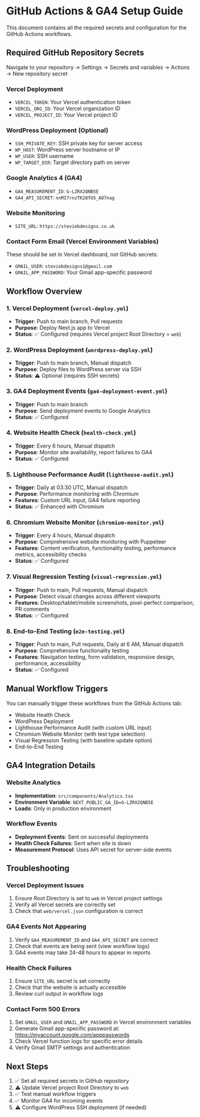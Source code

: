 # GitHub Actions & GA4 Setup Guide

This document contains all the required secrets and configuration for the GitHub Actions workflows.

## Required GitHub Repository Secrets

Navigate to your repository → Settings → Secrets and variables → Actions → New repository secret

### Vercel Deployment
- `VERCEL_TOKEN`: Your Vercel authentication token
- `VERCEL_ORG_ID`: Your Vercel organization ID  
- `VERCEL_PROJECT_ID`: Your Vercel project ID

### WordPress Deployment (Optional)
- `SSH_PRIVATE_KEY`: SSH private key for server access
- `WP_HOST`: WordPress server hostname or IP
- `WP_USER`: SSH username
- `WP_TARGET_DIR`: Target directory path on server

### Google Analytics 4 (GA4)
- `GA4_MEASUREMENT_ID`: `G-LZRX2QNB5E`
- `GA4_API_SECRET`: `nnMI7rnzTK28fU5_AO7nag`

### Website Monitoring
- `SITE_URL`: `https://steviebdesigns.co.uk`

### Contact Form Email (Vercel Environment Variables)
These should be set in Vercel dashboard, not GitHub secrets:
- `GMAIL_USER`: `steviebdesigns1@gmail.com`
- `GMAIL_APP_PASSWORD`: Your Gmail app-specific password

## Workflow Overview

### 1. Vercel Deployment (`vercel-deploy.yml`)
- **Trigger**: Push to main branch, Pull requests
- **Purpose**: Deploy Next.js app to Vercel
- **Status**: ✅ Configured (requires Vercel project Root Directory = `web`)

### 2. WordPress Deployment (`wordpress-deploy.yml`) 
- **Trigger**: Push to main branch, Manual dispatch
- **Purpose**: Deploy files to WordPress server via SSH
- **Status**: ⚠️ Optional (requires SSH secrets)

### 3. GA4 Deployment Events (`ga4-deployment-event.yml`)
- **Trigger**: Push to main branch  
- **Purpose**: Send deployment events to Google Analytics
- **Status**: ✅ Configured

### 4. Website Health Check (`health-check.yml`)
- **Trigger**: Every 6 hours, Manual dispatch
- **Purpose**: Monitor site availability, report failures to GA4
- **Status**: ✅ Configured

### 5. Lighthouse Performance Audit (`lighthouse-audit.yml`)
- **Trigger**: Daily at 03:30 UTC, Manual dispatch
- **Purpose**: Performance monitoring with Chromium
- **Features**: Custom URL input, GA4 failure reporting
- **Status**: ✅ Enhanced with Chromium

### 6. Chromium Website Monitor (`chromium-monitor.yml`)
- **Trigger**: Every 4 hours, Manual dispatch
- **Purpose**: Comprehensive website monitoring with Puppeteer
- **Features**: Content verification, functionality testing, performance metrics, accessibility checks
- **Status**: ✅ Configured

### 7. Visual Regression Testing (`visual-regression.yml`)
- **Trigger**: Push to main, Pull requests, Manual dispatch
- **Purpose**: Detect visual changes across different viewports
- **Features**: Desktop/tablet/mobile screenshots, pixel-perfect comparison, PR comments
- **Status**: ✅ Configured

### 8. End-to-End Testing (`e2e-testing.yml`)
- **Trigger**: Push to main, Pull requests, Daily at 6 AM, Manual dispatch
- **Purpose**: Comprehensive functionality testing
- **Features**: Navigation testing, form validation, responsive design, performance, accessibility
- **Status**: ✅ Configured

## Manual Workflow Triggers

You can manually trigger these workflows from the GitHub Actions tab:
- Website Health Check
- WordPress Deployment  
- Lighthouse Performance Audit (with custom URL input)
- Chromium Website Monitor (with test type selection)
- Visual Regression Testing (with baseline update option)
- End-to-End Testing

## GA4 Integration Details

### Website Analytics
- **Implementation**: `src/components/Analytics.tsx`
- **Environment Variable**: `NEXT_PUBLIC_GA_ID=G-LZRX2QNB5E`
- **Loads**: Only in production environment

### Workflow Events
- **Deployment Events**: Sent on successful deployments
- **Health Check Failures**: Sent when site is down
- **Measurement Protocol**: Uses API secret for server-side events

## Troubleshooting

### Vercel Deployment Issues
1. Ensure Root Directory is set to `web` in Vercel project settings
2. Verify all Vercel secrets are correctly set
3. Check that `web/vercel.json` configuration is correct

### GA4 Events Not Appearing
1. Verify `GA4_MEASUREMENT_ID` and `GA4_API_SECRET` are correct
2. Check that events are being sent (view workflow logs)
3. GA4 events may take 24-48 hours to appear in reports

### Health Check Failures
1. Ensure `SITE_URL` secret is set correctly
2. Check that the website is actually accessible
3. Review curl output in workflow logs

### Contact Form 500 Errors
1. Set `GMAIL_USER` and `GMAIL_APP_PASSWORD` in Vercel environment variables
2. Generate Gmail app-specific password at: https://myaccount.google.com/apppasswords
3. Check Vercel function logs for specific error details
4. Verify Gmail SMTP settings and authentication

## Next Steps

1. ✅ Set all required secrets in GitHub repository
2. ⚠️ Update Vercel project Root Directory to `web`
3. ✅ Test manual workflow triggers
4. ✅ Monitor GA4 for incoming events
5. ⚠️ Configure WordPress SSH deployment (if needed)

